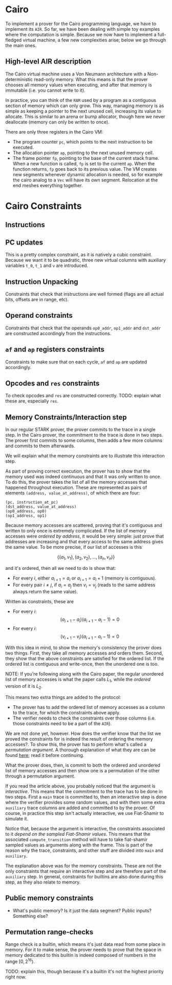 # Cairo

To implement a prover for the Cairo programming language, we have to implement its `AIR`. So far, we have been dealing with simple toy examples where the computation is simple. Because we now have to implement a full-fledged virtual machine, a few new complexities arise; below we go through the main ones.

## High-level AIR description

The Cairo virtual machine uses a Von Neumann architecture with a Non-deterministic read-only memory. What this means is that the prover chooses all memory values when executing, and after that memory is immutable (i.e. you cannot write to it).

In practice, you can think of the `RAM` used by a program as a contiguous section of memory which can only grow. This way, managing memory is as simple as keeping a pointer to the next unused cell, increasing its value to allocate. This is similar to an arena or bump allocator, though here we never deallocate (memory can only be written to once).

There are only three registers in the Cairo VM:

- The program counter `pc`, which points to the next instruction to be executed.
- The allocation pointer `ap`, pointing to the next unused memory cell.
- The frame pointer `fp`, pointing to the base of the current stack frame. When a new function is called, `fp` is set to the current `ap`. When the function returns, `fp` goes back to its previous value. The VM creates new segments whenever dynamic allocation is needed, so for example the cairo analog to a `Vec` will have its own segment. Relocation at the end meshes everything together.


# Cairo Constraints

## Instructions

## PC updates

This is a pretty complex constraint, as it is natively a cubic constraint. Because we want it to be quadratic, three new virtual columns with auxiliary variables `t_0`, `t_1` and `v` are introduced.

## Instruction Unpacking

Constraints that check that instructions are well formed (flags are all actual bits, offsets are in range, etc).

## Operand constraints

Constraints that check that the operands `op0_addr`, `op1_addr` and `dst_addr` are constructed accordingly from the instructions.

## `af` and `ap` registers constraints

Constraints to make sure that on each cycle, `af` and `ap` are updated accordingly.

## Opcodes and `res` constraints

To check opcodes and `res` are constructed correctly. TODO: explain what these are, especially `res`.


## Memory Constraints/Interaction step

In our regular STARK prover, the prover commits to the trace in a single step. In the Cairo prover, the commitment to the trace is done in two steps. The prover first commits to some columns, then adds a few more columns and commits to them afterwards.

We will explain what the memory constraints are to illustrate this interaction step.

As part of proving correct execution, the prover has to show that the memory used was indeed continuous and that it was only written to once. To do this, the prover takes the list of all the memory accesses that happened throughout execution. These are represented as pairs of elements `(address, value_at_address)`, of which there are four:

```
(pc, instruction_at_pc)
(dst_address, value_at_address)
(op0_address, op0)
(op1_address, op1)
```

Because memory accesses are scattered, proving that it's contiguous and written to only once is extremely complicated. If the list of memory accesses were *ordered by address*, it would be very simple: just prove that addresses are increasing and that every access to the same address gives the same value. To be more precise, if our list of accesses is this

$$
\{(a_1, v_1), (a_2, v_2), \dots, (a_n, v_n)\}
$$

and it's ordered, then all we need to do is show that:

- For every $i$, either $a_{i+1} = a_i$ or $a_{i + 1} = a_i + 1$ (memory is contiguous).
- For every pair $i \neq j$, if $a_i = a_j$ then $v_i = v_j$ (reads to the same address always return the same value).

Written as constraints, these are


- For every $i$:
    $$
    (a_{i+1} - a_i) (a_{i+1} - a_i - 1) = 0
    $$
- For every $i$:
    $$
    (v_{i+1} - v_i)(a_{i+1} - a_i - 1) = 0
    $$

With this idea in mind, to show the memory's consistency the prover does two things. First, they take all memory accesses and orders them. Second, they show that the above constraints are satisfied for the ordered list. If the ordered list is contiguous and write-once, then the unordered one is too.

NOTE: If you're following along with the Cairo paper, the regular unordered list of memory accesses is what the paper calls $L_1$, while the *ordered* version of it is $L_2$.

This means two extra things are added to the protocol:

- The prover has to add the ordered list of memory accesses as a column to the trace, for which the constraints above apply.
- The verifier needs to check the constraints over those columns (i.e. those constraints need to be a part of the `AIR`).

We are not done yet, however. How does the verifier know that the list we proved the constraints for is indeed the result of ordering the memory accesses?. To show this, the prover has to perform what's called a *permutation argument*. A thorough explanation of what they are can be found [here](https://triton-vm.org/spec/permutation-argument.html); read it before continuing.

What the prover does, then, is commit to both the ordered and unordered list of memory accesses and then show one is a permutation of the other through a permutation argument. 

If you read the article above, you probably noticed that the argument is *interactive*. This means that the commitment to the trace has to be done in two steps. First a `main` trace is committed to, then an interactive step is done where the verifier provides some random values, and with them some extra `auxiliary` trace columns are added and committed to by the prover. Of course, in practice this step isn't actually interactive, we use Fiat-Shamir to simulate it.

Notice that, because the argument is interactive, the constraints associated to it *depend on the sampled Fiat-Shamir values*. This means that the associated `compute_transition` method will have to take fiat-shamir sampled values as arguments along with the frame. This is part of the reason why the trace, constraints, and other stuff are divided into `main` and `auxiliary`.

The explanation above was for the memory constraints. These are not the only constraints that require an interactive step and are therefore part of the `auxiliary` step. In general, constraints for builtins are also done during this step, as they also relate to memory.

## Public memory constraints

- What's public memory? Is it just the data segment? Public inputs? Something else?

## Permutation range-checks

Range check is a builtin, which means it's just data read from some place in memory. For it to make sense, the prover needs to prove that the space in memory dedicated to this builtin is indeed composed of numbers in the range $[0, 2^{16})$.

TODO: explain this, though because it's a builtin it's not the highest priority right now.

